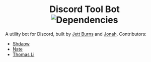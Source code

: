 <div align="center">
    <h1>
        Discord Tool Bot<br>
        <img src="https://david-dm.org/JettBurns14/Discord-tool-bot.svg" alt="Dependencies">
    </h1>
</div>

A utility bot for Discord, built by [Jett Burns](https://github.com/JettBurns14) and [Jonah](https://github.com/Dopest-Pleb).
Contributors:
- [Shdaow](https://github.com/ShadowKA)
- [Nate](https://github.com/OctoAvenger)
- [Thomas Li](https://github.com/NovaSagittarii)

